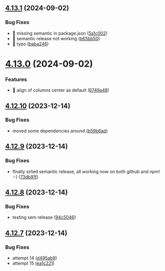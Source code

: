 ## [4.13.1](https://github.com/czkoudy/pagination-table/compare/v4.13.0...v4.13.1) (2024-09-02)


### Bug Fixes

* 🐛 missing semantic in package.json ([5a1c002](https://github.com/czkoudy/pagination-table/commit/5a1c002aec32c732efe533b6c550050312c09ef7))
* 🐛 semantic release not working ([b65bb50](https://github.com/czkoudy/pagination-table/commit/b65bb5005d027cadc9f8e72fd7bdee60f9e699f4))
* 🐛 typo ([baba246](https://github.com/czkoudy/pagination-table/commit/baba24675437883ca463d86447fa794c9bfc2092))

# [4.13.0](https://github.com/czkoudy/pagination-table/compare/v4.12.10...v4.13.0) (2024-09-02)


### Features

* 🎸 align of columns center as default ([6749a48](https://github.com/czkoudy/pagination-table/commit/6749a489f967e607f3b3729b785b01855daf5a12))

## [4.12.10](https://github.com/czkoudy/pagination-table/compare/v4.12.9...v4.12.10) (2023-12-14)

### Bug Fixes

- moved some dependencies around ([b59b6ad](https://github.com/czkoudy/pagination-table/commit/b59b6ad10530c61b9e33d7b9ff24ceab6b7a49cc))

## [4.12.9](https://github.com/czkoudy/pagination-table/compare/v4.12.8...v4.12.9) (2023-12-14)

### Bug Fixes

- fInally sirted semantic release, all working now on both github and npm! :-) ([73db91f](https://github.com/czkoudy/pagination-table/commit/73db91f5dacdb85e6d5c7372d8b82abd1dc396da))

## [4.12.8](https://github.com/czkoudy/pagination-table/compare/v4.12.7...v4.12.8) (2023-12-14)

### Bug Fixes

- testing sem release ([94c5046](https://github.com/czkoudy/pagination-table/commit/94c504601377fa58fc846c6ec6e61bb947caa8c5))

## [4.12.7](https://github.com/czkoudy/pagination-table/compare/v4.12.6...v4.12.7) (2023-12-14)

### Bug Fixes

- attempt 14 ([d495ab9](https://github.com/czkoudy/pagination-table/commit/d495ab9e039195f29e1dfe5d322a41bc4066e5b1))
- attempt 15 ([ea1c221](https://github.com/czkoudy/pagination-table/commit/ea1c221b7e9c806f050713801b00b9a4f497f2f9))
